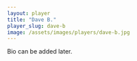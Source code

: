 ```yaml
---
layout: player
title: "Dave B."
player_slug: dave-b
image: /assets/images/players/dave-b.jpg
---
```

Bio can be added later.

